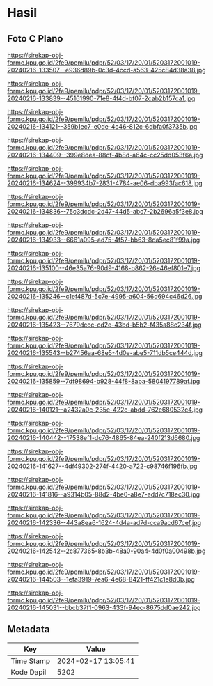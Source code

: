 # Hasil

## Foto C Plano

https://sirekap-obj-formc.kpu.go.id/2fe9/pemilu/pdpr/52/03/17/20/01/5203172001019-20240216-133507--e936d89b-0c3d-4ccd-a563-425c84d38a38.jpg

https://sirekap-obj-formc.kpu.go.id/2fe9/pemilu/pdpr/52/03/17/20/01/5203172001019-20240216-133839--45161990-71e8-4f4d-bf07-2cab2b157ca1.jpg

https://sirekap-obj-formc.kpu.go.id/2fe9/pemilu/pdpr/52/03/17/20/01/5203172001019-20240216-134121--359b1ec7-e0de-4c46-812c-6dbfa0f3735b.jpg

https://sirekap-obj-formc.kpu.go.id/2fe9/pemilu/pdpr/52/03/17/20/01/5203172001019-20240216-134409--399e8dea-88cf-4b8d-a64c-cc25dd053f6a.jpg

https://sirekap-obj-formc.kpu.go.id/2fe9/pemilu/pdpr/52/03/17/20/01/5203172001019-20240216-134624--399934b7-2831-4784-ae06-dba993fac618.jpg

https://sirekap-obj-formc.kpu.go.id/2fe9/pemilu/pdpr/52/03/17/20/01/5203172001019-20240216-134836--75c3dcdc-2d47-44d5-abc7-2b2696a5f3e8.jpg

https://sirekap-obj-formc.kpu.go.id/2fe9/pemilu/pdpr/52/03/17/20/01/5203172001019-20240216-134933--6661a095-ad75-4f57-bb63-8da5ec81f99a.jpg

https://sirekap-obj-formc.kpu.go.id/2fe9/pemilu/pdpr/52/03/17/20/01/5203172001019-20240216-135100--46e35a76-90d9-4168-b862-26e46ef801e7.jpg

https://sirekap-obj-formc.kpu.go.id/2fe9/pemilu/pdpr/52/03/17/20/01/5203172001019-20240216-135246--c1ef487d-5c7e-4995-a604-56d694c46d26.jpg

https://sirekap-obj-formc.kpu.go.id/2fe9/pemilu/pdpr/52/03/17/20/01/5203172001019-20240216-135423--7679dccc-cd2e-43bd-b5b2-f435a88c234f.jpg

https://sirekap-obj-formc.kpu.go.id/2fe9/pemilu/pdpr/52/03/17/20/01/5203172001019-20240216-135543--b27456aa-68e5-4d0e-abe5-711db5ce444d.jpg

https://sirekap-obj-formc.kpu.go.id/2fe9/pemilu/pdpr/52/03/17/20/01/5203172001019-20240216-135859--7df98694-b928-44f8-8aba-5804197789af.jpg

https://sirekap-obj-formc.kpu.go.id/2fe9/pemilu/pdpr/52/03/17/20/01/5203172001019-20240216-140121--a2432a0c-235e-422c-abdd-762e680532c4.jpg

https://sirekap-obj-formc.kpu.go.id/2fe9/pemilu/pdpr/52/03/17/20/01/5203172001019-20240216-140442--17538ef1-dc76-4865-84ea-240f213d6680.jpg

https://sirekap-obj-formc.kpu.go.id/2fe9/pemilu/pdpr/52/03/17/20/01/5203172001019-20240216-141627--4df49302-274f-4420-a722-c98746f196fb.jpg

https://sirekap-obj-formc.kpu.go.id/2fe9/pemilu/pdpr/52/03/17/20/01/5203172001019-20240216-141816--a9314b05-88d2-4be0-a8e7-add7c718ec30.jpg

https://sirekap-obj-formc.kpu.go.id/2fe9/pemilu/pdpr/52/03/17/20/01/5203172001019-20240216-142336--443a8ea6-1624-4d4a-ad7d-cca9acd67cef.jpg

https://sirekap-obj-formc.kpu.go.id/2fe9/pemilu/pdpr/52/03/17/20/01/5203172001019-20240216-142542--2c877365-8b3b-48a0-90a4-4d0f0a00498b.jpg

https://sirekap-obj-formc.kpu.go.id/2fe9/pemilu/pdpr/52/03/17/20/01/5203172001019-20240216-144503--1efa3919-7ea6-4e68-8421-ff421c1e8d0b.jpg

https://sirekap-obj-formc.kpu.go.id/2fe9/pemilu/pdpr/52/03/17/20/01/5203172001019-20240216-145031--bbcb37f1-0963-433f-94ec-8675dd0ae242.jpg


## Metadata

| Key        | Value               |
| ---------- | ------------------- |
| Time Stamp | 2024-02-17 13:05:41 |
| Kode Dapil | 5202                |



